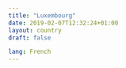 ```yaml
---
title: "Luxembourg"
date: 2019-02-07T12:32:24+01:00
layout: country
draft: false

lang: French
---
```


